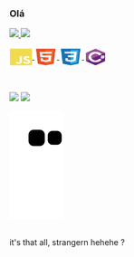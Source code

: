 ### Olá
 <div>
  <a href="https://github.com/ismaelveigel">
  <img height="180em" src="https://github-readme-stats-lac-iota.vercel.app/api/top-langs/?username=ismaelveigel&&layout=compact&langs_count=7&show_icons=true&theme=onedark&include_all_commits=true&count_private=true"/>
  <img height="180em" src="https://github-readme-stats-lac-iota.vercel.app/api/top-langs/?username=ismaelveigel&layout=compact&langs_count=7&theme=synthwave"/>
</div>
  
 <div style="display: inline_block"><br>
  <img align="center" alt="Js" height="30" width="40" src="https://raw.githubusercontent.com/devicons/devicon/master/icons/javascript/javascript-plain.svg">
  <img align="center" alt="HTML" height="30" width="40" src="https://raw.githubusercontent.com/devicons/devicon/master/icons/html5/html5-original.svg">
  <img align="center" alt="CSS" height="30" width="40" src="https://raw.githubusercontent.com/devicons/devicon/master/icons/css3/css3-original.svg">
  <img align="center" alt="Csharp" height="30" width="40" src="https://raw.githubusercontent.com/devicons/devicon/master/icons/csharp/csharp-original.svg">
</div>
 
 ##
 
<div><br>
  <a href = "mailto:ismael.veigel@gmail.com"><img src="https://img.shields.io/badge/-Gmail-%23333?style=for-the-badge&logo=gmail&logoColor=red" target="_blank"></a>
  <a href="https://www.linkedin.com/in/ismael-veigel/" target="_blank"><img src="https://img.shields.io/badge/-LinkedIn-%230077B5?style=for-the-badge&logo=linkedin&logoColor=white" target="_blank"></a> 
 
 
   ![Snake animation](https://github.com/ismaelveigel/ismaelveigel/blob/output/github-contribution-grid-snake.svg)
 
 ##
it's that all, strangern hehehe ?
</div>

